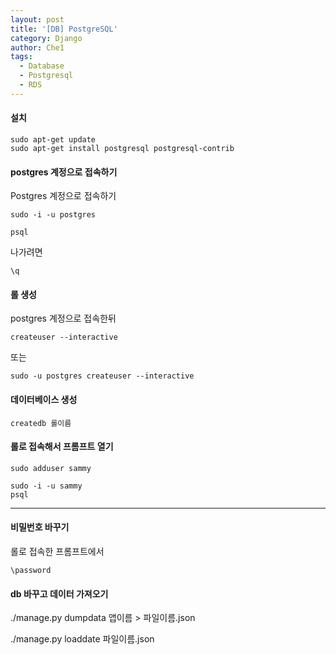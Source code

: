 ```yaml
---
layout: post
title: '[DB] PostgreSQL'
category: Django
author: Che1
tags:
  - Database
  - Postgresql
  - RDS
---
```


#### 설치

```
sudo apt-get update
sudo apt-get install postgresql postgresql-contrib
```

#### postgres 계정으로 접속하기

Postgres 계정으로 접속하기

```
sudo -i -u postgres
```
```
psql
```

나가려면
```
\q
```


#### 롤 생성

postgres 계정으로 접속한뒤

```
createuser --interactive
```
또는

```
sudo -u postgres createuser --interactive
```

#### 데이터베이스 생성

```
createdb 롤이름
```

#### 롤로 접속해서 프롬프트 열기

```
sudo adduser sammy
```
```
sudo -i -u sammy
psql
```

- - -

#### 비밀번호 바꾸기

롤로 접속한 프롬프트에서

```
\password
```

#### db 바꾸고 데이터 가져오기

./manage.py dumpdata 앱이름 > 파일이름.json

./manage.py loaddate 파일이름.json